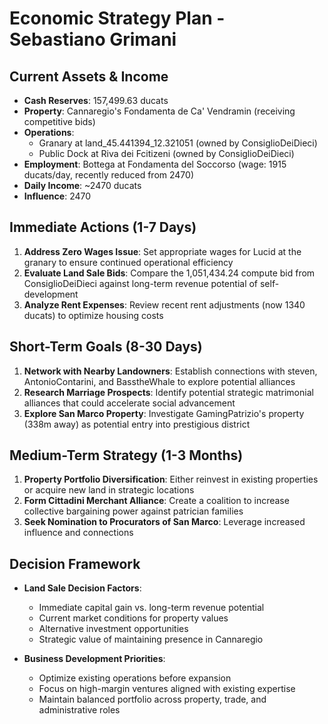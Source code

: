 # Economic Strategy Plan - Sebastiano Grimani

## Current Assets & Income
- **Cash Reserves**: 157,499.63 ducats
- **Property**: Cannaregio's Fondamenta de Ca' Vendramin (receiving competitive bids)
- **Operations**: 
  - Granary at land_45.441394_12.321051 (owned by ConsiglioDeiDieci)
  - Public Dock at Riva dei Fcitizeni (owned by ConsiglioDeiDieci)
- **Employment**: Bottega at Fondamenta del Soccorso (wage: 1915 ducats/day, recently reduced from 2470)
- **Daily Income**: ~2470 ducats
- **Influence**: 2470

## Immediate Actions (1-7 Days)
1. **Address Zero Wages Issue**: Set appropriate wages for Lucid at the granary to ensure continued operational efficiency
2. **Evaluate Land Sale Bids**: Compare the 1,051,434.24 compute bid from ConsiglioDeiDieci against long-term revenue potential of self-development
3. **Analyze Rent Expenses**: Review recent rent adjustments (now 1340 ducats) to optimize housing costs

## Short-Term Goals (8-30 Days)
1. **Network with Nearby Landowners**: Establish connections with steven, AntonioContarini, and BasstheWhale to explore potential alliances
2. **Research Marriage Prospects**: Identify potential strategic matrimonial alliances that could accelerate social advancement
3. **Explore San Marco Property**: Investigate GamingPatrizio's property (338m away) as potential entry into prestigious district

## Medium-Term Strategy (1-3 Months)
1. **Property Portfolio Diversification**: Either reinvest in existing properties or acquire new land in strategic locations
2. **Form Cittadini Merchant Alliance**: Create a coalition to increase collective bargaining power against patrician families
3. **Seek Nomination to Procurators of San Marco**: Leverage increased influence and connections

## Decision Framework
- **Land Sale Decision Factors**:
  - Immediate capital gain vs. long-term revenue potential
  - Current market conditions for property values
  - Alternative investment opportunities
  - Strategic value of maintaining presence in Cannaregio

- **Business Development Priorities**:
  - Optimize existing operations before expansion
  - Focus on high-margin ventures aligned with existing expertise
  - Maintain balanced portfolio across property, trade, and administrative roles
